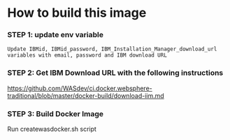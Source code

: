 # How to build this image


### STEP 1: update env variable
`Update IBMid, IBMid_password, IBM_Installation_Manager_download_url variables with email, password and IBM download URL`

### STEP 2: Get IBM Download URL with the following instructions
 https://github.com/WASdev/ci.docker.websphere-traditional/blob/master/docker-build/download-iim.md

### STEP 3: Build Docker Image
Run createwasdocker.sh script


